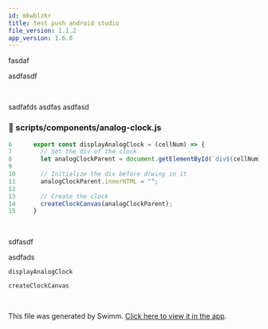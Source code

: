 ```yaml
---
id: mkwblzkr
title: test push android studio
file_version: 1.1.2
app_version: 1.6.0
---
```


fasdaf

asdfasdf

<br/>

sadfafds asdfas asdfasd
<!-- NOTE-swimm-snippet: the lines below link your snippet to Swimm -->
### 📄 scripts/components/analog-clock.js
```javascript
6      export const displayAnalogClock = (cellNum) => {
7        // Set the div of the clock
8        let analogClockParent = document.getElementById(`div${cellNum}`);
9      
10       // Initialize the div before drwing in it
11       analogClockParent.innerHTML = "";
12     
13       // Create the clock
14       createClockCanvas(analogClockParent);
15     }
```

<br/>

sdfasdf

asdfads

`displayAnalogClock`<swm-token data-swm-token=":scripts/components/analog-clock.js:6:4:4:`export const displayAnalogClock = (cellNum) =&gt; {`"/>

`createClockCanvas`<swm-token data-swm-token=":scripts/components/analog-clock.js:14:1:1:`  createClockCanvas(analogClockParent);`"/>

<br/>

This file was generated by Swimm. [Click here to view it in the app](https://swimm-web-app.web.app/repos/Z2l0aHViJTNBJTNBc21hcnQtbWlycm9yJTNBJTNBSWRpdFllZ2VyU3dpbW0=/docs/mkwblzkr).
